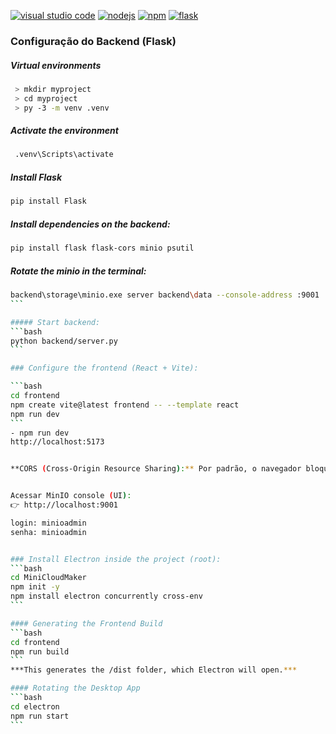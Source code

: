 [![visual studio code](https://img.shields.io/badge/ide-visual_studio_code_1.103.2-purple)](https://code.visualstudio.com/download)
[![nodejs](https://img.shields.io/badge/nodejs-24.7.0-blue)](https://nodejs.org/en/download/current)
[![npm](https://img.shields.io/badge/npm-11.5.1-blue)](https://nodejs.org/en/download/current)
[![flask](https://img.shields.io/badge/flask-blue)](https://flask.palletsprojects.com/en/stable/installation/)



###  Configuração do Backend (Flask)

##### Virtual environments
```bash
 > mkdir myproject
 > cd myproject
 > py -3 -m venv .venv
```

##### Activate the environment
```bash
 .venv\Scripts\activate
```
##### Install Flask
```bash
pip install Flask
```

##### Install dependencies on the backend:
```bash
pip install flask flask-cors minio psutil
```

##### Rotate the minio in the terminal:
````bash
backend\storage\minio.exe server backend\data --console-address :9001
```

##### Start backend:
```bash
python backend/server.py
```

### Configure the frontend (React + Vite):

```bash
cd frontend
npm create vite@latest frontend -- --template react
npm run dev
```
- npm run dev
http://localhost:5173


**CORS (Cross-Origin Resource Sharing):** Por padrão, o navegador bloqueia requisições entre portas diferentes (3000 do backend e 5173 do frontend). É necessario configurar o NestJS para permitir essas requisições


Acessar MinIO console (UI):
👉 http://localhost:9001

login: minioadmin
senha: minioadmin


### Install Electron inside the project (root):
```bash
cd MiniCloudMaker
npm init -y
npm install electron concurrently cross-env
```

#### Generating the Frontend Build
```bash
cd frontend
npm run build
```
***This generates the /dist folder, which Electron will open.***

#### Rotating the Desktop App
```bash
cd electron
npm run start
```

